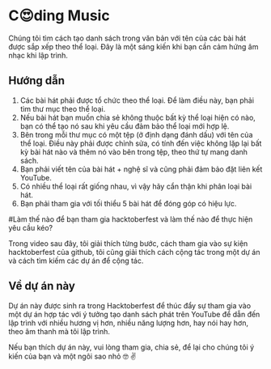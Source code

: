 # C:heart_eyes:ding Music

Chúng tôi tìm cách tạo danh sách trong văn bản với tên của các bài hát được sắp xếp theo thể loại. Đây là một sáng kiến khi bạn cần cảm hứng âm nhạc khi lập trình.

## Hướng dẫn

1. Các bài hát phải được tổ chức theo thể loại. Để làm điều này, bạn phải tìm thư mục theo thể loại.
2. Nếu bài hát bạn muốn chia sẻ không thuộc bất kỳ thể loại hiện có nào, bạn có thể tạo nó sau khi yêu cầu đảm bảo thể loại mới hợp lệ.
3. Bên trong mỗi thư mục có một tệp (ở định dạng đánh dấu) với tên của thể loại. Điều này phải được chỉnh sửa, có tính đến việc không lặp lại bất kỳ bài hát nào và thêm nó vào bên trong tệp, theo thứ tự mang danh sách.
4. Bạn phải viết tên của bài hát + nghệ sĩ và cũng phải đảm bảo đặt liên kết YouTube.
5. Có nhiều thể loại rất giống nhau, vì vậy hãy cẩn thận khi phân loại bài hát.
6. Bạn phải tham gia với tối thiểu 5 bài hát để đóng góp có hiệu lực.

#Làm thế nào để bạn tham gia hacktoberfest và làm thế nào để thực hiện yêu cầu kéo?

Trong video sau đây, tôi giải thích từng bước, cách tham gia vào sự kiện hacktoberfest của github, tôi cũng giải thích cách cộng tác trong một dự án và cách tìm kiếm các dự án để cộng tác.

## Về dự án này

Dự án này được sinh ra trong Hacktoberfest để thúc đẩy sự tham gia vào một dự án hợp tác với ý tưởng tạo danh sách phát trên YouTube để dẫn đến lập trình với nhiều hương vị hơn, nhiều năng lượng hơn, hay nói hay hơn, theo âm thanh mà tôi lập trình.

Nếu bạn thích dự án này, vui lòng tham gia, chia sẻ, để lại cho chúng tôi ý kiến của bạn và một ngôi sao nhỏ
:nerd_face: :v:
